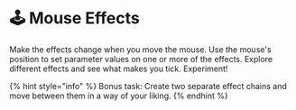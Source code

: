 # 🕹 Mouse Effects

Make the effects change when you move the mouse. Use the mouse's position to set parameter values on one or more of the effects. Explore different effects and see what makes you tick. Experiment!

{% hint style="info" %}
Bonus task: Create two separate effect chains and move between them in a way of your liking.
{% endhint %}

